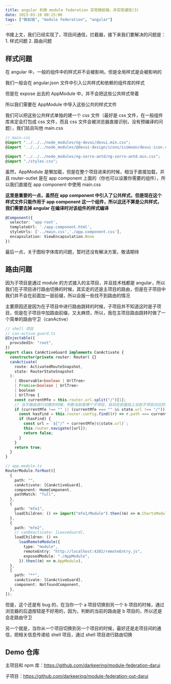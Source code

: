 ```yaml
---
title: angular 利用 module federation 实现微前端，并实现通信(3)
date: 2023-03-10 00:15:00
tags: ["微前端", "module federation", "angular"]
---
```


书接上文，我们已经实现了，项目间通信，拦截器，接下来我们要解决的问题是：1. 样式问题 2. 路由问题

## 样式问题

在 angular 中，一般的组件中的样式并不会被影响，但是全局样式是会被影响的

我们一般会在 angular.json 文件中引入公共样式和依赖的组件库的样式

但是在 expose 出去的 AppModule 中，并不会把这些公共样式带着

所以我们需要在 AppModule 中导入这些公共的样式文件

我们可以把这些公共样式单独的建一个 css 文件（最好是 css 文件，在一般组件库肯定会打包成 css 文件，而且 css 文件会被浏览器直接识别，没有预编译的问题），我们姑且叫他 main.css

```typescript
// main.css
@import "../../../node_modules/ng-devui/devui.min.css";
@import '../../../node_modules/@devui-design/icons/icomoon/devui-icon.css';

@import "../../../node_modules/ng-zorro-antd/ng-zorro-antd.min.css";
@import "./styles.css";
```

虽然，AppModule 是懒加载，但是在整个项目进来的时候，相当于直接加载，并且 router-outlet 是在 app component 上面的（你也可以设置你需要的组件），所以我们直接在 app component 中使用 main.css

**这里是重要的一点，虽然在 app component 中引入了公共样式，但是现在这个样式文件只能作用于 app component 这一个组件，所以这还不算是公共样式，我们需要去掉 angular 在编译时对该组件的样式编译**

```typescript
@Component({
  selector: 'app-root',
  templateUrl: './app.component.html',
  styleUrls: ['../main.css','./app.component.css'],
  encapsulation: ViewEncapsulation.None
})
```

最后一点，关于图标字体库的问题，暂时还没有解决方案，敬请期待

## 路由问题

因为子项目是通过 module 的方式接入的主项目，并且技术栈都是 angular，所以我们在子项目进行路由切换的时候，其实走的还是主项目的路由，但是在子项目中我们并不会在前面加一层前缀，所以会报一些找不到路由的情况

主要原因还是因为在子项目中进行路由跳转的时候，子项目并不知道这时是子项目，但是在子项目中加路由前缀，又太麻烦，所以，我在主项目路由跳转时做了一个简单的路由守卫（canActive）

```typescript
// shell 项目
// can-active.guard.ts
@Injectable({
  providedIn: "root",
})
export class CanActiveGuard implements CanActivate {
  constructor(private router: Router) {}
  canActivate(
    route: ActivatedRouteSnapshot,
    state: RouterStateSnapshot
  ):
    | Observable<boolean | UrlTree>
    | Promise<boolean | UrlTree>
    | boolean
    | UrlTree {
    const currentMfe = this.router.url.split("/")[1];
    // 当子路由进行切换的时候，判断当前是哪个子项目，自动在前面加上当前子项目对应的路由前缀
    if (currentMfe !== "" || (currentMfe === "" && state.url !== "/")) {
      const hasFind = this.router.config.find((r) => r.path === currentMfe);
      if (hasFind) {
        const url = `${"/" + currentMfe}${state.url}`;
        this.router.navigate([url]);
        return false;
      }
    }
    return true;
  }
}

// app.module.ts
RouterModule.forRoot([
  {
    path: "",
    canActivate: [CanActiveGuard],
    component: HomeComponent,
    pathMatch: "full",
  },
  {
    path: "mfe1",
    loadChildren: () => import("mfe1/Module").then((m) => m.ChartsModule),
  },
  {
    path: "mfe2",
    // canDeactivate: [LeaveGuard],
    loadChildren: () =>
      loadRemoteModule({
        type: "module",
        remoteEntry: "http://localhost:4202/remoteEntry.js",
        exposedModule: "./AppModule",
      }).then((m) => m.AppModule),
  },
  {
    path: "**",
    canActivate: [CanActiveGuard],
    component: NotfoundComponent,
  },
]);
```

但是，这个还是有 bug 的，在当你一个 a 项目切换到另一个 b 项目的时候，通过浏览器的后退按钮是不好用的，因为，判断的当前的路由是 b 项目的，所以还是会走路由守卫

另一个就是，当你从一个项目切换到另一个项目的时候，最好还是走项目间的通信，把相关信息传递给 shell 项目，通过 shell 项目进行路由切换

## Demo 仓库

主项目和 npm 库：https://github.com/darkeering/module-federation-darui

子项目：https://github.com/darkeering/module-federation-out-darui
